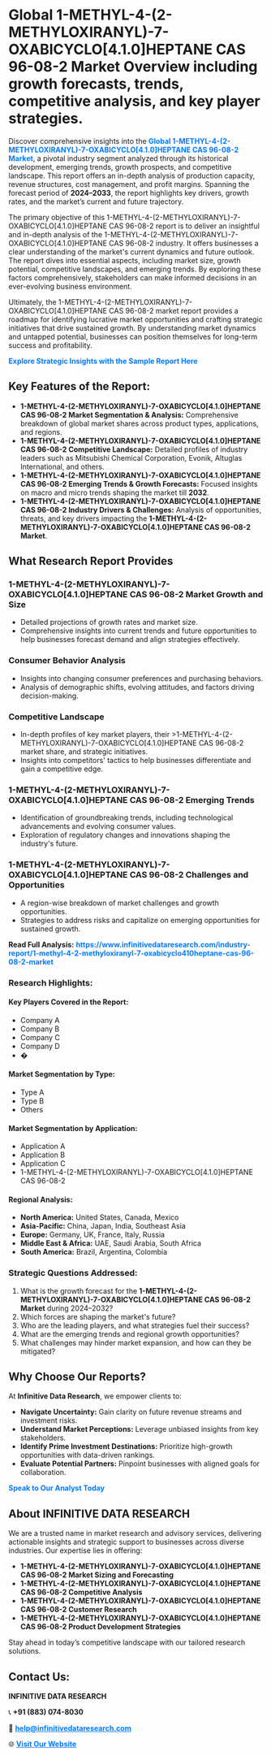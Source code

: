 <h1>Global 1-METHYL-4-(2-METHYLOXIRANYL)-7-OXABICYCLO[4.1.0]HEPTANE CAS 96-08-2 Market Overview including growth forecasts, trends, competitive analysis, and key player strategies.</h1>
<p>
Discover comprehensive insights into the 
<a href="https://www.infinitivedataresearch.com/industry-report/1-methyl-4-2-methyloxiranyl-7-oxabicyclo410heptane-cas-96-08-2-market" rel="dofollow" style="color: #007BFF; text-decoration: none;"><strong>Global 1-METHYL-4-(2-METHYLOXIRANYL)-7-OXABICYCLO[4.1.0]HEPTANE CAS 96-08-2 Market</strong></a>, a pivotal industry segment analyzed through its historical development, emerging trends, growth prospects, and competitive landscape. This report offers an in-depth analysis of production capacity, revenue structures, cost management, and profit margins. Spanning the forecast period of <strong>2024–2033</strong>, the report highlights key drivers, growth rates, and the market’s current and future trajectory.
</p>
<p>
The primary objective of this 1-METHYL-4-(2-METHYLOXIRANYL)-7-OXABICYCLO[4.1.0]HEPTANE CAS 96-08-2 report is to deliver an insightful and in-depth analysis of the 1-METHYL-4-(2-METHYLOXIRANYL)-7-OXABICYCLO[4.1.0]HEPTANE CAS 96-08-2 industry. It offers businesses a clear understanding of the market's current dynamics and future outlook. The report dives into essential aspects, including market size, growth potential, competitive landscapes, and emerging trends. By exploring these factors comprehensively, stakeholders can make informed decisions in an ever-evolving business environment.
</p>
<p>
Ultimately, the 1-METHYL-4-(2-METHYLOXIRANYL)-7-OXABICYCLO[4.1.0]HEPTANE CAS 96-08-2 market report provides a roadmap for identifying lucrative market opportunities and crafting strategic initiatives that drive sustained growth. By understanding market dynamics and untapped potential, businesses can position themselves for long-term success and profitability.
</p>
<p>
<a href="https://www.infinitivedataresearch.com/request-sample/reportId=102287" style="color: #007BFF; text-decoration: none;"><strong>Explore Strategic Insights with the Sample Report Here</strong></a>
</p>

<h2>Key Features of the Report:</h2>
<ul>
<li><strong>1-METHYL-4-(2-METHYLOXIRANYL)-7-OXABICYCLO[4.1.0]HEPTANE CAS 96-08-2 Market Segmentation & Analysis:</strong> Comprehensive breakdown of global market shares across product types, applications, and regions.</li>
<li><strong>1-METHYL-4-(2-METHYLOXIRANYL)-7-OXABICYCLO[4.1.0]HEPTANE CAS 96-08-2 Competitive Landscape:</strong> Detailed profiles of industry leaders such as Mitsubishi Chemical Corporation, Evonik, Altuglas International, and others.</li>
<li><strong>1-METHYL-4-(2-METHYLOXIRANYL)-7-OXABICYCLO[4.1.0]HEPTANE CAS 96-08-2 Emerging Trends & Growth Forecasts:</strong> Focused insights on macro and micro trends shaping the market till <strong>2032</strong>.</li>
<li><strong>1-METHYL-4-(2-METHYLOXIRANYL)-7-OXABICYCLO[4.1.0]HEPTANE CAS 96-08-2 Industry Drivers & Challenges:</strong> Analysis of opportunities, threats, and key drivers impacting the <strong>1-METHYL-4-(2-METHYLOXIRANYL)-7-OXABICYCLO[4.1.0]HEPTANE CAS 96-08-2 Market</strong>.</li>
</ul>

<h2>What Research Report Provides</h2>
<h3>1-METHYL-4-(2-METHYLOXIRANYL)-7-OXABICYCLO[4.1.0]HEPTANE CAS 96-08-2 Market Growth and Size</h3>
<ul>
<li>Detailed projections of growth rates and market size.</li>
<li>Comprehensive insights into current trends and future opportunities to help businesses forecast demand and align strategies effectively.</li>
</ul>

<h3>Consumer Behavior Analysis</h3>
<ul>
<li>Insights into changing consumer preferences and purchasing behaviors.</li>
<li>Analysis of demographic shifts, evolving attitudes, and factors driving decision-making.</li>
</ul>

<h3>Competitive Landscape</h3>
<ul>
<li>In-depth profiles of key market players, their >1-METHYL-4-(2-METHYLOXIRANYL)-7-OXABICYCLO[4.1.0]HEPTANE CAS 96-08-2 market share, and strategic initiatives.</li>
<li>Insights into competitors' tactics to help businesses differentiate and gain a competitive edge.</li>
</ul>

<h3>1-METHYL-4-(2-METHYLOXIRANYL)-7-OXABICYCLO[4.1.0]HEPTANE CAS 96-08-2 Emerging Trends</h3>
<ul>
<li>Identification of groundbreaking trends, including technological advancements and evolving consumer values.</li>
<li>Exploration of regulatory changes and innovations shaping the industry's future.</li>
</ul>

<h3>1-METHYL-4-(2-METHYLOXIRANYL)-7-OXABICYCLO[4.1.0]HEPTANE CAS 96-08-2 Challenges and Opportunities</h3>
<ul>
<li>A region-wise breakdown of market challenges and growth opportunities.</li>
<li>Strategies to address risks and capitalize on emerging opportunities for sustained growth.</li>
</ul>
<p><strong>Read Full Analysis:</strong> <a href="https://www.infinitivedataresearch.com/industry-report/1-methyl-4-2-methyloxiranyl-7-oxabicyclo410heptane-cas-96-08-2-market" rel="dofollow" style="color: #007BFF; text-decoration: none;"><strong>https://www.infinitivedataresearch.com/industry-report/1-methyl-4-2-methyloxiranyl-7-oxabicyclo410heptane-cas-96-08-2-market</strong></a></p>
<h3>Research Highlights:</h3>
<h4>Key Players Covered in the Report:</h4>
<ul><li>Company A</li><li>Company B</li><li>Company C</li><li>Company D</li><li>�</li></ul>
<h4>Market Segmentation by Type:</h4>
<ul><li>Type A</li><li>Type B</li><li>Others</li></ul>
<h4>Market Segmentation by Application:</h4>
<ul><li>Application A</li><li>Application B</li><li>Application C</li><li>1-METHYL-4-(2-METHYLOXIRANYL)-7-OXABICYCLO[4.1.0]HEPTANE CAS 96-08-2</li></ul>

<h4>Regional Analysis:</h4>
<ul>
<li><strong>North America:</strong> United States, Canada, Mexico</li>
<li><strong>Asia-Pacific:</strong> China, Japan, India, Southeast Asia</li>
<li><strong>Europe:</strong> Germany, UK, France, Italy, Russia</li>
<li><strong>Middle East & Africa:</strong> UAE, Saudi Arabia, South Africa</li>
<li><strong>South America:</strong> Brazil, Argentina, Colombia</li>
</ul>

<h3>Strategic Questions Addressed:</h3>
<ol>
<li>What is the growth forecast for the <strong>1-METHYL-4-(2-METHYLOXIRANYL)-7-OXABICYCLO[4.1.0]HEPTANE CAS 96-08-2 Market</strong> during 2024–2032?</li>
<li>Which forces are shaping the market's future?</li>
<li>Who are the leading players, and what strategies fuel their success?</li>
<li>What are the emerging trends and regional growth opportunities?</li>
<li>What challenges may hinder market expansion, and how can they be mitigated?</li>
</ol>

<h2>Why Choose Our Reports?</h2>
<p>At <strong>Infinitive Data Research</strong>, we empower clients to:</p>
<ul>
<li><strong>Navigate Uncertainty:</strong> Gain clarity on future revenue streams and investment risks.</li>
<li><strong>Understand Market Perceptions:</strong> Leverage unbiased insights from key stakeholders.</li>
<li><strong>Identify Prime Investment Destinations:</strong> Prioritize high-growth opportunities with data-driven rankings.</li>
<li><strong>Evaluate Potential Partners:</strong> Pinpoint businesses with aligned goals for collaboration.</li>
</ul>
<p><a href="https://www.infinitivedataresearch.com/industry-report/1-methyl-4-2-methyloxiranyl-7-oxabicyclo410heptane-cas-96-08-2-market" rel="dofollow" style="color: #007BFF; text-decoration: none;"><strong>Speak to Our Analyst Today</strong></a></p>

<h2>About INFINITIVE DATA RESEARCH</h2>
<p>We are a trusted name in market research and advisory services, delivering actionable insights and strategic support to businesses across diverse industries. Our expertise lies in offering:</p>
<ul>
<li><strong>1-METHYL-4-(2-METHYLOXIRANYL)-7-OXABICYCLO[4.1.0]HEPTANE CAS 96-08-2 Market Sizing and Forecasting</strong></li>
<li><strong>1-METHYL-4-(2-METHYLOXIRANYL)-7-OXABICYCLO[4.1.0]HEPTANE CAS 96-08-2 Competitive Analysis</strong></li>
<li><strong>1-METHYL-4-(2-METHYLOXIRANYL)-7-OXABICYCLO[4.1.0]HEPTANE CAS 96-08-2 Customer Research</strong></li>
<li><strong>1-METHYL-4-(2-METHYLOXIRANYL)-7-OXABICYCLO[4.1.0]HEPTANE CAS 96-08-2 Product Development Strategies</strong></li>
</ul>
<p>Stay ahead in today’s competitive landscape with our tailored research solutions.</p>

<h2>Contact Us:</h2>
<p><strong>INFINITIVE DATA RESEARCH</strong></p>
<p>📞 <strong>+91 (883) 074-8030</strong></p>
<p>📧 <strong><a href="mailto:help@infinitivedataresearch.com" style="color: #007BFF;">help@infinitivedataresearch.com</a></strong></p>
<p>🌐 <strong><a href="https://www.infinitivedataresearch.com" rel="dofollow" style="color: #007BFF;">Visit Our Website</a></strong></p>